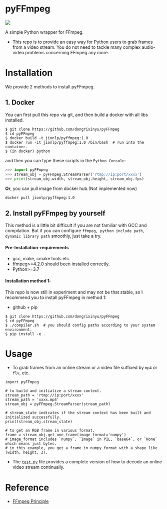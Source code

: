 # pyFFmpeg

<img src="https://img.shields.io/badge/version-1.0.1-green" />

A simple Python wrapper for FFmpeg.

- This repo is to provide an easy way for Python users to grab frames from a video stream. You do not need to tackle many complex audio-video problems concerning FFmpeg any more.


# Installation

We provide 2 methods to install pyFFmpeg.

## 1. Docker

You can first pull this repo via git, and then build a docker with all libs installed.

```
$ git clone https://github.com/dongrixinyu/pyFFmpeg
$ cd pyFFmpeg
$ docker build -t jionlp/pyffmpeg:1.0 .
$ docker run -it jionlp/pyffmpeg:1.0 /bin/bash  # run into the container.
$ (in docker) python
```

and then you can type these scripts in the `Python Console`:
```python
>>> import pyFFmpeg
>>> stream_obj = pyFFmpeg.StreamParser('rtmp://ip:port/xxxx')
>>> print(stream_obj.width, stream_obj.height, stream_obj.fps)
```

**Or**, you can pull image from docker hub.(Not implemented now)
```
docker pull jionlp/pyffmpeg:1.0
```

## 2. Install pyFFmpeg by yourself

This method is a little bit difficult if you are not familiar with GCC and compilation. But if you can configure `ffmpeg, python include path, dynamic library path` smoothly, just take a try.

#### Pre-Installation-requirements

- gcc, make, cmake tools etc.
- ffmpeg>=4.2.0 should been installed correctly.
- Python>=3.7

#### Installation method 1:

This repo is now still in experiment and may not be that stable, so I recommend you to install pyFFmpeg in method 1:

- github + pip
```
$ git clone https://github.com/dongrixinyu/pyFFmpeg
$ cd pyFFmpeg
$ ./compiler.sh  # you should config paths according to your system environment.
$ pip install -e .
```


# Usage

- To grab frames from an online stream or a video file suffixed by `mp4` or `flv`, etc.

```
import pyFFmpeg

# to build and initialize a stream context.
stream_path = 'rtmp://ip:port/xxxx'
stream_path = 'xxxx.mp4'
stream_obj = pyFFmpeg.StreamParser(stream_path)

# stream_state indicates if the stream context has been built and initialized successfully.
print(stream_obj.stream_state)

# to get an RGB frame in various format.
frame = stream_obj.get_one_frame(image_format='numpy')
# image_format includes `numpy`, `Image` in PIL, `base64`, or `None` which means just bytes.
# in this example, you get a frame in numpy format with a shape like (width, height, 3).

```

- The [`test.py`](https://github.com/dongrixinyu/pyFFmpeg/blob/main/test.py) file provides a complete version of how to decode an online video stream continually.


# Reference

- [FFmpeg Principle](https://github.com/lokenetwork/FFmpeg-Principle)
